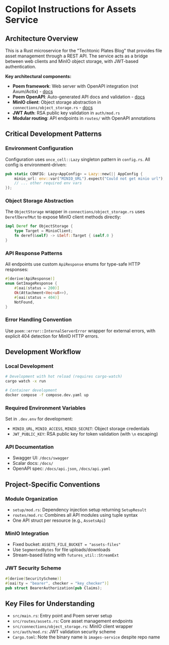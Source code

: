 # Copilot Instructions for Assets Service

## Architecture Overview

This is a Rust microservice for the "Techtonic Plates Blog" that provides file asset management through a REST API. The service acts as a bridge between web clients and MinIO object storage, with JWT-based authentication.

**Key architectural components:**
- **Poem framework**: Web server with OpenAPI integration (not Axum/Actix) - [docs](https://docs.rs/poem/latest/poem/)
- **Poem OpenAPI**: Auto-generated API docs and validation - [docs](https://docs.rs/poem-openapi/latest/poem_openapi/)
- **MinIO client**: Object storage abstraction in `connections/object_storage.rs` - [docs](https://docs.rs/minio/latest/minio/)
- **JWT Auth**: RSA public key validation in `auth/mod.rs`
- **Modular routing**: API endpoints in `routes/` with OpenAPI annotations

## Critical Development Patterns

### Environment Configuration
Configuration uses `once_cell::Lazy` singleton pattern in `config.rs`. All config is environment-driven:
```rust
pub static CONFIG: Lazy<AppConfig> = Lazy::new(|| AppConfig {
    minio_url: env::var("MINIO_URL").expect("Could not get minio url"),
    // ... other required env vars
});
```

### Object Storage Abstraction
The `ObjectStorage` wrapper in `connections/object_storage.rs` uses `Deref`/`DerefMut` to expose MinIO client methods directly:
```rust
impl Deref for ObjectStorage {
    type Target = MinioClient;
    fn deref(&self) -> &Self::Target { &self.0 }
}
```

### API Response Patterns
All endpoints use custom `ApiResponse` enums for type-safe HTTP responses:
```rust
#[derive(ApiResponse)]
enum GetImageResponse {
    #[oai(status = 200)]
    Ok(Attachment<Vec<u8>>),
    #[oai(status = 404)]
    NotFound,
}
```

### Error Handling Convention
Use `poem::error::InternalServerError` wrapper for external errors, with explicit 404 detection for MinIO HTTP errors.

## Development Workflow

### Local Development
```bash
# Development with hot reload (requires cargo-watch)
cargo watch -x run

# Container development
docker compose -f compose.dev.yaml up
```

### Required Environment Variables
Set in `.dev.env` for development:
- `MINIO_URL`, `MINIO_ACCESS`, `MINIO_SECRET`: Object storage credentials
- `JWT_PUBLIC_KEY`: RSA public key for token validation (with `\n` escaping)

### API Documentation
- Swagger UI: `/docs/swagger`
- Scalar docs: `/docs/`
- OpenAPI spec: `/docs/api.json`, `/docs/api.yaml`

## Project-Specific Conventions

### Module Organization
- `setup/mod.rs`: Dependency injection setup returning `SetupResult`
- `routes/mod.rs`: Combines all API modules using tuple syntax
- One API struct per resource (e.g., `AssetsApi`)

### MinIO Integration
- Fixed bucket: `ASSETS_FILE_BUCKET = "assets-files"`
- Use `SegmentedBytes` for file uploads/downloads
- Stream-based listing with `futures_util::StreamExt`

### JWT Security Scheme
```rust
#[derive(SecurityScheme)]
#[oai(ty = "bearer", checker = "key_checker")]
pub struct BearerAuthorization(pub Claims);
```

## Key Files for Understanding

- `src/main.rs`: Entry point and Poem server setup
- `src/routes/assets.rs`: Core asset management endpoints
- `src/connections/object_storage.rs`: MinIO client wrapper
- `src/auth/mod.rs`: JWT validation security scheme
- `Cargo.toml`: Note the binary name is `images-service` despite repo name
